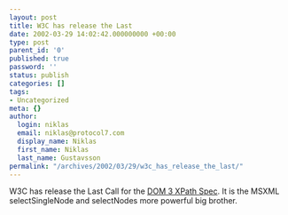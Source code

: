 ```yaml
---
layout: post
title: W3C has release the Last
date: 2002-03-29 14:02:42.000000000 +00:00
type: post
parent_id: '0'
published: true
password: ''
status: publish
categories: []
tags:
- Uncategorized
meta: {}
author:
  login: niklas
  email: niklas@protocol7.com
  display_name: Niklas
  first_name: Niklas
  last_name: Gustavsson
permalink: "/archives/2002/03/29/w3c_has_release_the_last/"
---
```

W3C has release the Last Call for the [DOM 3 XPath Spec](http://www.w3.org/TR/2002/WD-DOM-Level-3-XPath-20020328/). It is the MSXML selectSingleNode and selectNodes more powerful big brother.

